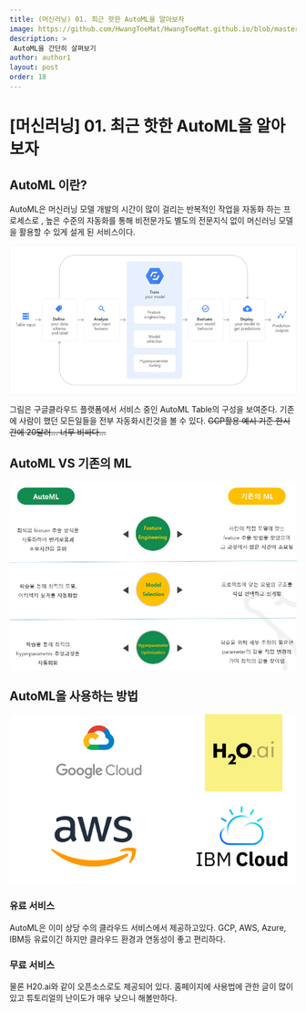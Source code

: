 ```yaml
---
title: (머신러닝) 01. 최근 핫한 AutoML을 알아보자
image: https://github.com/HwangToeMat/HwangToeMat.github.io/blob/master/Computer-Science/image/ML/01/a.jpg?raw=true
description: >
 AutoML을 간단히 살펴보기
author: author1
layout: post
order: 18
---
```


# [머신러닝] 01. 최근 핫한 AutoML을 알아보자

## AutoML 이란?

AutoML은 머신러닝 모델 개발의 시간이 많이 걸리는 반복적인 작업을 자동화 하는 프로세스로 , 높은 수준의 자동화를 통해 비전문가도 별도의 전문지식 없이 머신러닝 모델을 활용할 수 있게 설게 된 서비스이다.

<img src="https://github.com/HwangToeMat/HwangToeMat.github.io/blob/master/Computer-Science/image/DL/01/Untitled.png?raw=true" style="max-width:100%;margin-left: auto; margin-right: auto; display: block;">

그림은 구글클라우드 플랫폼에서 서비스 중인 AutoML Table의 구성을 보여준다. 기존에 사람이 했던 모든일들을 전부 자동화시킨것을 볼 수 있다. ~~GCP활용 예시 기준 한시간에 20달러... 너무 비싸다...~~

## AutoML VS 기존의 ML

<img src="https://github.com/HwangToeMat/HwangToeMat.github.io/blob/master/Computer-Science/image/DL/01/Untitled%201.png?raw=true" style="max-width:100%;margin-left: auto; margin-right: auto; display: block;">

## AutoML을 사용하는 방법

<img src="https://github.com/HwangToeMat/HwangToeMat.github.io/blob/master/Computer-Science/image/DL/01/Untitled%202.png?raw=true" style="max-width:100%;margin-left: auto; margin-right: auto; display: block;">

### 유료 서비스

AutoML은 이미 상당 수의 클라우드 서비스에서 제공하고있다. GCP, AWS, Azure, IBM등 유료이긴 하지만 클라우드 환경과 연동성이 좋고 편리하다.

### 무료 서비스

물론 H20.ai와 같이 오픈소스로도 제공되어 있다. 홈페이지에 사용법에 관한 글이 많이 있고 튜토리얼의 난이도가 매우 낮으니 해볼만하다.
